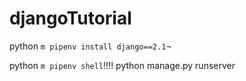 # djangoTutorial


python `m pipenv install django==2.1`¬

python `m pipenv shell`!!!!
python manage.py runserver